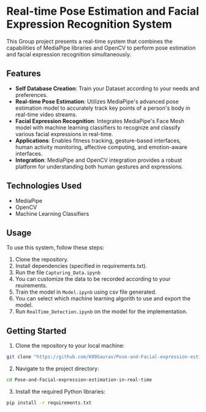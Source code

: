 # Real-time Pose Estimation and Facial Expression Recognition System

This Group project presents a real-time system that combines the capabilities of MediaPipe libraries and OpenCV to perform pose estimation and facial expression recognition simultaneously.

## Features

- **Self Database Creation**: Train your Dataset according to your needs and preferences. 
- **Real-time Pose Estimation**: Utilizes MediaPipe's advanced pose estimation model to accurately track key points of a person's body in real-time video streams.
- **Facial Expression Recognition**: Integrates MediaPipe's Face Mesh model with machine learning classifiers to recognize and classify various facial expressions in real-time.
- **Applications**: Enables fitness tracking, gesture-based interfaces, human activity monitoring, affective computing, and emotion-aware interfaces.
- **Integration**: MediaPipe and OpenCV integration provides a robust platform for understanding both human gestures and expressions.

## Technologies Used

- MediaPipe
- OpenCV
- Machine Learning Classifiers

## Usage

To use this system, follow these steps:

1. Clone the repository.
2. Install dependencies (specified in requirements.txt).
3. Run the file `Capturing_Data.ipynb`
4. You can customize the data to be recorded according to your reuirements.
5. Train the model in `Model.ipynb` using csv file generated.
6. You can select which machine learning algorith to use and export the model.
7. Run `RealTime_Detection.ipynb` on the model for the implementation.


## Getting Started

1. Clone the repository to your local machine:

```bash
git clone "https://github.com/K09Gaurav/Pose-and-Facial-expression-estimation-in-real-time"
```
2. Navigate to the project directory:

```bash
cd Pose-and-Facial-expression-estimation-in-real-time
```

3. Install the required Python libraries:

```bash
pip install -r requirements.txt
```
